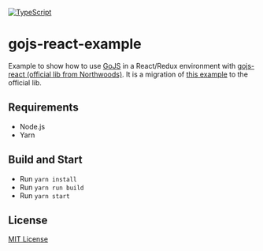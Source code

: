 [![TypeScript](https://badges.frapsoft.com/typescript/love/typescript.png?v=101)](https://github.com/ellerbrock/typescript-badges/)

# gojs-react-example

Example to show how to use [GoJS](https://gojs.net/latest/index.html) in a React/Redux environment with [gojs-react (official lib from Northwoods)](https://github.com/NorthwoodsSoftware/gojs-react).
It is a migration of [this example](https://github.com/nicolaserny/react-gojs-example) to the official lib.

## Requirements

-   Node.js
-   Yarn

## Build and Start

-   Run `yarn install`
-   Run `yarn run build`
-   Run `yarn start`

## License

[MIT License](https://raw.githubusercontent.com/nicolaserny/gojs-react-example/master/LICENSE)
